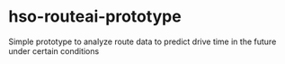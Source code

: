 # hso-routeai-prototype
Simple prototype to analyze route data to predict drive time in the future under certain conditions 
